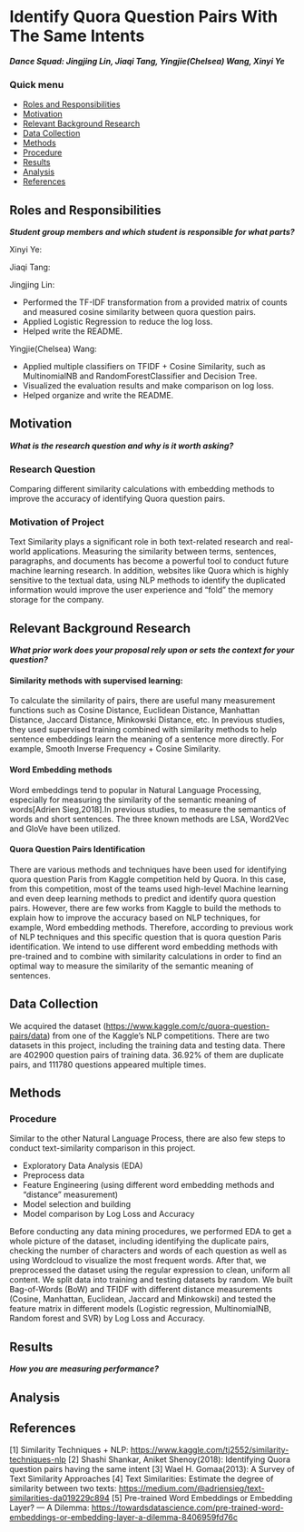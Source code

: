 # Identify Quora Question Pairs With The Same Intents 
___Dance Squad: Jingjing Lin, Jiaqi Tang, Yingjie(Chelsea) Wang, Xinyi Ye___

### Quick menu

* [Roles and Responsibilities](#Roles-and-Responsibilities)
* [Motivation](#Motivation)
* [Relevant Background Research](#Relevant-Background-Research)
* [Data Collection](#Data-Collection)
* [Methods](#Methods)
* [Procedure](#Procedure)
* [Results](#Results)
* [Analysis](#Analysis)
* [References](#References)


## Roles and Responsibilities
___Student group members and which student is responsible for what parts?___

Xinyi Ye:

Jiaqi Tang:

Jingjing Lin: 
- Performed the TF-IDF transformation from a provided matrix of counts and measured cosine similarity between quora question pairs. 
- Applied Logistic Regression to reduce the log loss. 
- Helped write the README.

Yingjie(Chelsea) Wang: 
- Applied multiple classifiers on TFIDF + Cosine Similarity, such as MultinomialNB and RandomForestClassifier and Decision Tree. 
- Visualized the evaluation results and make comparison on log loss. 
- Helped organize and write the README.   


## Motivation
___What is the research question and why is it worth asking?___

### Research Question
Comparing different similarity calculations with embedding methods to improve the accuracy of identifying Quora question pairs.

### Motivation of Project
Text Similarity plays a significant role in both text-related research and real-world applications. Measuring the similarity between terms, sentences, paragraphs, and documents has become a powerful tool to conduct future machine learning research. In addition, websites like Quora which is highly sensitive to the textual data, using NLP methods to identify the duplicated information would improve the user experience and “fold” the memory storage for the company. 		
		
## Relevant Background Research
___What prior work does your proposal rely upon or sets the context for your question?___
#### Similarity methods with supervised learning:
To calculate the similarity of pairs, there are useful many measurement functions such as Cosine Distance, Euclidean Distance, Manhattan Distance, Jaccard Distance, Minkowski Distance, etc. In previous studies, they used supervised training combined with similarity methods to help sentence embeddings learn the meaning of a sentence more directly. For example, Smooth Inverse Frequency + Cosine Similarity.
#### Word Embedding methods
Word embeddings tend to popular in Natural Language Processing, especially for measuring the similarity of the semantic meaning of words[Adrien Sieg,2018].In previous studies, to measure the semantics of words and short sentences. The three known methods are LSA, Word2Vec and GloVe have been utilized. 

#### Quora Question Pairs Identification
There are various methods and techniques have been used for identifying quora question Paris from Kaggle competition held by Quora. In this case, from this competition, most of the teams used high-level Machine learning and even deep learning methods to predict and identify quora question pairs. 
However, there are few works from Kaggle to build the methods to explain how to improve the accuracy based on NLP techniques, for example, Word embedding methods. 
Therefore, according to previous work of NLP techniques and this specific question that is quora question Paris identification. We intend to use different word embedding methods with pre-trained and to combine with similarity calculations in order to find an optimal way to measure the similarity of the semantic meaning of sentences.

## Data Collection
We acquired the dataset (https://www.kaggle.com/c/quora-question-pairs/data) from one of the Kaggle’s NLP competitions. There are two datasets in this project, including the training data and testing data. There are 402900 question pairs of training data. 36.92% of them are duplicate pairs, and 111780 questions appeared multiple times.

## Methods
### Procedure
Similar to the other Natural Language Process, there are also few steps to conduct text-similarity comparison in this project.

- Exploratory Data Analysis (EDA)
- Preprocess data
- Feature Engineering (using different word embedding methods and “distance” measurement)
- Model selection and building
- Model comparison by Log Loss and Accuracy

Before conducting any data mining procedures, we performed EDA to get a whole picture of the dataset, including identifying the duplicate pairs, checking the number of characters and words of each question as well as using Wordcloud to visualize the most frequent words. After that, we preprocessed the dataset using the regular expression to clean, uniform all content. We split data into training and testing datasets by random. We built Bag-of-Words (BoW) and TFIDF with different distance measurements (Cosine, Manhattan, Euclidean, Jaccard and Minkowski) and tested the feature matrix in different models (Logistic regression, MultinomialNB, Random forest and SVR) by Log Loss and Accuracy.

## Results 
___How you are measuring performance?___


## Analysis

## References
[1] Similarity Techniques + NLP: https://www.kaggle.com/tj2552/similarity-techniques-nlp
[2] Shashi Shankar, Aniket Shenoy(2018): Identifying Quora question pairs having the same intent
[3] Wael H. Gomaa(2013): A Survey of Text Similarity Approaches
[4] Text Similarities: Estimate the degree of similarity between two texts: https://medium.com/@adriensieg/text-similarities-da019229c894
[5] Pre-trained Word Embeddings or Embedding Layer? — A Dilemma: 
https://towardsdatascience.com/pre-trained-word-embeddings-or-embedding-layer-a-dilemma-8406959fd76c		





